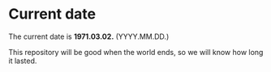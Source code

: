 # Current date

The current date is **1971.03.02.** (YYYY.MM.DD.)

This repository will be good when the world ends, so we will know how long it lasted.